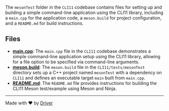 <!--------------------------------------------------------------------------------->
<!-- IMPORTANT: This file is auto-generated by Driver (https://driver.ai). -------->
<!-- Manual edits may be overwritten on future commits. --------------------------->
<!--------------------------------------------------------------------------------->

The `mesonTest` folder in the `CLI11` codebase contains files for setting up and building a simple command-line application using the CLI11 library, including a `main.cpp` for the application code, a `meson.build` for project configuration, and a `README.md` for build instructions.


## Files
- **[main.cpp](main.cpp.md)**: The `main.cpp` file in the `CLI11` codebase demonstrates a simple command-line application setup using the CLI11 library, allowing for a file option to be specified via command-line arguments.
- **[meson.build](meson.build.md)**: The `meson.build` file in the `CLI11/tests/mesonTest` directory sets up a C++ project named `mesonTest` with a dependency on `CLI11` and defines an executable target `main` built from `main.cpp`.
- **[README.md](README.md.md)**: The `README.md` file provides instructions for building the CLI11 Meson test/example using Meson and Ninja.

---
Made with ❤️ by [Driver](https://www.driver.ai/)